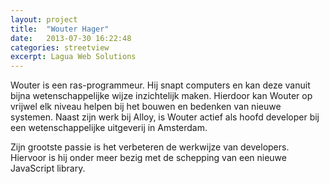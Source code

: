 ```yaml
---
layout: project
title:  "Wouter Hager"
date:   2013-07-30 16:22:48
categories: streetview
excerpt: Lagua Web Solutions
---
```

Wouter is een ras-programmeur. Hij snapt computers en kan deze vanuit bijna wetenschappelijke wijze inzichtelijk maken. Hierdoor kan Wouter op vrijwel elk niveau helpen bij het bouwen en bedenken van nieuwe systemen. Naast zijn werk bij Alloy, is Wouter actief als hoofd developer bij een wetenschappelijke uitgeverij in Amsterdam.

Zijn grootste passie is het verbeteren de werkwijze van developers. Hiervoor is hij onder meer bezig met de schepping van een nieuwe JavaScript library.
